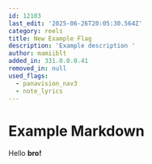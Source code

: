 ```yaml
---
id: 12103
last_edit: '2025-06-26T20:05:30.564Z'
category: reels
title: New Example Flag
description: 'Example description '
author: mamiiblt
added_in: 331.0.0.0.41
removed_in: null
used_flags:
  - panavision_nav3
  - note_lyrics
---
```


# Example Markdown

Hello **bro!**